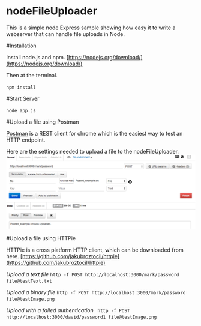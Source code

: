 # nodeFileUploader

This is a simple node Express sample showing how easy it to write a webserver that can handle file uploads in Node.

#Installation

Install node.js and npm. [https://nodejs.org/download/](https://nodejs.org/download/)

Then at the terminal.

`npm install`

#Start Server

`node app.js`

#Upload a file using Postman

[Postman](https://chrome.google.com/webstore/detail/postman-rest-client/fdmmgilgnpjigdojojpjoooidkmcomcm) is a REST client for chrome which is the easiest way to test an HTTP endpoint.

Here are the settings needed to upload a file to the nodeFileUploader.
![Postman Settings](https://github.com/torrens/nodeFileUploader/blob/master/postManSettings.png)

#Upload a file using HTTPie

HTTPie is a cross platform HTTP client, which can be downloaded from here.  [https://github.com/jakubroztocil/httpie](https://github.com/jakubroztocil/httpie)

*Upload a text file*
`http -f POST http://localhost:3000/mark/password file@testText.txt`

*Upload a binary file*
`http -f POST http://localhost:3000/mark/password file@testImage.png`

*Upload with a failed authentication*
` http -f POST http://localhost:3000/david/password1 file@testImage.png`




